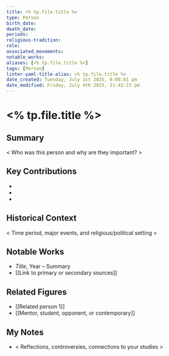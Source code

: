 ```yaml
---
title: <% tp.file.title %>
type: Person
birth_date: 
death_date: 
periods: 
religious-tradition: 
role: 
associated_movements: 
notable_works: 
aliases: [<% tp.file.title %>]
tags: [Person]
linter-yaml-title-alias: <% tp.file.title %>
date_created: Tuesday, July 1st 2025, 8:08:01 pm
date_modified: Friday, July 4th 2025, 11:42:23 pm
---
```


# <% tp.file.title %>

## Summary
< Who was this person and why are they important? >

## Key Contributions
- 
- 
- 

## Historical Context
< Time period, major events, and religious/political setting >

## Notable Works
- *Title*, Year – Summary
- [[Link to primary or secondary sources]]


## Related Figures
- [[Related person 1]]
- [[Mentor, student, opponent, or contemporary]]

## My Notes
- < Reflections, controversies, connections to your studies >
